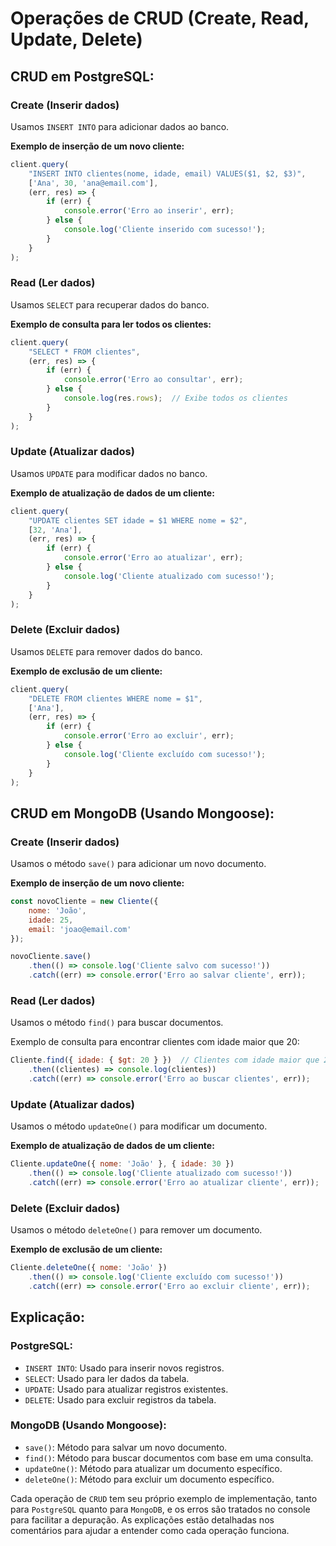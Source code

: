 # Operações de CRUD (Create, Read, Update, Delete)

## CRUD em PostgreSQL:

### Create (Inserir dados)
Usamos `INSERT INTO` para adicionar dados ao banco.

**Exemplo de inserção de um novo cliente:**

```javascript
client.query(
    "INSERT INTO clientes(nome, idade, email) VALUES($1, $2, $3)", 
    ['Ana', 30, 'ana@email.com'], 
    (err, res) => {
        if (err) {
            console.error('Erro ao inserir', err);
        } else {
            console.log('Cliente inserido com sucesso!');
        }
    }
);
```

### Read (Ler dados)
Usamos `SELECT` para recuperar dados do banco.

**Exemplo de consulta para ler todos os clientes:**

```javascript
client.query(
    "SELECT * FROM clientes", 
    (err, res) => {
        if (err) {
            console.error('Erro ao consultar', err);
        } else {
            console.log(res.rows);  // Exibe todos os clientes
        }
    }
);
```

### Update (Atualizar dados)
Usamos `UPDATE` para modificar dados no banco.

**Exemplo de atualização de dados de um cliente:**

```javascript
client.query(
    "UPDATE clientes SET idade = $1 WHERE nome = $2", 
    [32, 'Ana'], 
    (err, res) => {
        if (err) {
            console.error('Erro ao atualizar', err);
        } else {
            console.log('Cliente atualizado com sucesso!');
        }
    }
);
```

### Delete (Excluir dados)
Usamos `DELETE` para remover dados do banco.

**Exemplo de exclusão de um cliente:**

```javascript
client.query(
    "DELETE FROM clientes WHERE nome = $1", 
    ['Ana'], 
    (err, res) => {
        if (err) {
            console.error('Erro ao excluir', err);
        } else {
            console.log('Cliente excluído com sucesso!');
        }
    }
);
```

## CRUD em MongoDB (Usando Mongoose):

### Create (Inserir dados)
Usamos o método `save()` para adicionar um novo documento.

**Exemplo de inserção de um novo cliente:**

```javascript
const novoCliente = new Cliente({
    nome: 'João',
    idade: 25,
    email: 'joao@email.com'
});

novoCliente.save()
    .then(() => console.log('Cliente salvo com sucesso!'))
    .catch((err) => console.error('Erro ao salvar cliente', err));
```

### Read (Ler dados)
Usamos o método `find()` para buscar documentos.

Exemplo de consulta para encontrar clientes com idade maior que 20:

```javascript
Cliente.find({ idade: { $gt: 20 } })  // Clientes com idade maior que 20
    .then((clientes) => console.log(clientes))
    .catch((err) => console.error('Erro ao buscar clientes', err));
```

### Update (Atualizar dados)
Usamos o método `updateOne()` para modificar um documento.

**Exemplo de atualização de dados de um cliente:**

```javascript
Cliente.updateOne({ nome: 'João' }, { idade: 30 })
    .then(() => console.log('Cliente atualizado com sucesso!'))
    .catch((err) => console.error('Erro ao atualizar cliente', err));
```

### Delete (Excluir dados)
Usamos o método `deleteOne()` para remover um documento.

**Exemplo de exclusão de um cliente:**

```javascript
Cliente.deleteOne({ nome: 'João' })
    .then(() => console.log('Cliente excluído com sucesso!'))
    .catch((err) => console.error('Erro ao excluir cliente', err));
```

## Explicação:

### PostgreSQL:
- `INSERT INTO`: Usado para inserir novos registros.
- `SELECT`: Usado para ler dados da tabela.
- `UPDATE`: Usado para atualizar registros existentes.
- `DELETE`: Usado para excluir registros da tabela.

### MongoDB (Usando Mongoose):
- `save()`: Método para salvar um novo documento.
- `find()`: Método para buscar documentos com base em uma consulta.
- `updateOne()`: Método para atualizar um documento específico.
- `deleteOne()`: Método para excluir um documento específico.

Cada operação de `CRUD` tem seu próprio exemplo de implementação, tanto para `PostgreSQL` quanto para `MongoDB`, e os erros são tratados no console para facilitar a depuração. As explicações estão detalhadas nos comentários para ajudar a entender como cada operação funciona.